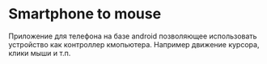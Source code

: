 # Smartphone to mouse
Приложение для телефона на базе android позволяющее использовать устройство как контроллер кмопьютера. Например движение курсора, клики мыши и т.п.  
